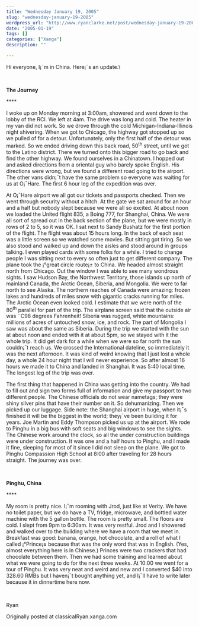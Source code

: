 ```yaml
---
title: "Wednesday January 19, 2005"
slug: "wednesday-january-19-2005"
wordpress_url: "http://www.ryanclarke.net/post/wednesday-january-19-2005/"
date: "2005-01-19"
tags: []
categories: ["Xanga"]
description: ""

---
```


Hi everyone, I¡¯m in China. Here¡¯s an update.\\

 

**The Journey**

**** 

I woke up on Monday morning at 3:00am, showered and went down to the lobby of the RCI. We left at 4am. The drive was long and cold. The heater in my van did not work. So we drove through the cold Michigan-Indiana-Illinois night shivering. When we got to Chicago, the highway got stopped up so we pulled of for a detour. Unfortunately, only the first half of the detour was marked. So we ended driving down this back road, 50<sup>th</sup> street, until we got to the Latino district. There we turned onto this bigger road to go back and find the other highway. We found ourselves in a Chinatown. I hopped out and asked directions from a oriental guy who barely spoke English. His directions were wrong, but we found a different road going to the airport. The other vans didn¡¯t have the same problem so everyone was waiting for us at O¡¯Hare. The first 6 hour leg of the expedition was over.

At O¡¯Hare airport we all got our tickets and passports checked. Then we went through security without a hitch. At the gate we sat around for an hour and a half but nobody slept because we were all so excited. At about noon we loaded the United flight 835, a Boing 777, for Shanghai, China. We were all sort of spread out in the back section of the plane, but we were mostly in rows of 2 to 5, so it was OK. I sat next to Sandy Bushatz for the first portion of the flight. The flight was about 15 hours long. In the back of each seat was a little screen so we watched some movies. But sitting got tiring. So we also stood and walked up and down the aisles and stood around in groups talking. I even played cards with some folks for a while. I tried to change people I was sitting next to every so often just to get different company. The plane took the ¡°great circle route¡± to China. We headed almost straight north from Chicago. Out the window I was able to see many wondrous sights. I saw Hudson Bay, the Northwest Territory, those islands up north of mainland Canada, the Arctic Ocean, Siberia, and Mongolia. We were to far north to see Alaska. The northern reaches of Canada were amazing: frozen lakes and hundreds of miles snow with gigantic cracks running for miles. The Arctic Ocean even looked cold. I estimate that we were north of the 80<sup>th</sup> parallel for part of the trip. The airplane screen said that the outside air was ¨C98 degrees Fahrenheit! Siberia was rugged, white mountains: millions of acres of untouched snow, ice, and rock. The part of Mongolia I saw was about the same as Siberia. During the trip we started with the sun at about noon and ended with it at about 5pm, so we stayed with it the whole trip. It did get dark for a while when we were so far north the sun couldn¡¯t reach us. We crossed the International dateline, so immediately it was the next afternoon. It was kind of weird knowing that I just lost a whole day, a whole 24 hour night that I will never experience. So after almost 16 hours we made it to China and landed in Shanghai. It was 5:40 local time. The longest leg of the trip was over.

The first thing that happened in China was getting into the country. We had to fill out and sign two forms full of information and give my passport to two different people. The Chinese officials do not wear nametags; they were shiny silver pins that have their number on it. So dehumanizing. Then we picked up our luggage. Side note: the Shanghai airport in huge, when it¡¯s finished it will be the biggest in the world; they¡¯ve been building it for years. Joe Martin and Eddy Thompson picked us up at the airport. We rode to Pinghu in a big bus with soft seats and big windows to see the sights. The Chinese work around the clock, so all the under construction buildings were under construction. It was one and a half hours to Pinghu, and I made it fine, sleeping for most of it since I did not sleep on the plane. We got to Pinghu Compassion High School at 8:00 after traveling for 28 hours straight. The journey was over.

 

**Pinghu, China**

**** 

My room is pretty nice. I¡¯m rooming with Jrod, just like at Verity. We have no toilet paper, but we do have a TV, fridge, microwave, and bottled water machine with the 5 gallon bottle. The room is pretty small. The floors are cold. I slept from 9pm to 6:30am. It was very restful. Jrod and I showered and walked over to the building where we have a room that we meet in. Breakfast was good: banana, orange, hot chocolate, and a roll of what I called ¡°Prince¡± because that was the only word that was in English. (Yes, almost everything here is in Chinese.) Princes were two crackers that had chocolate between them. Then we had some training and learned about what we were going to do for the next three weeks. At 10:00 we went for a tour of Pinghu. It was very neat and weird and new and I converted \$40 into 328.60 RMBs but I haven¡¯t bought anything yet, and I¡¯ll have to write later because it in dinnertime here now.

 

Ryan

Originally posted at classicalRyan.xanga.com

